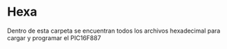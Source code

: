 # Hexa
Dentro de esta carpeta se encuentran todos los archivos hexadecimal para cargar y programar el PIC16F887 